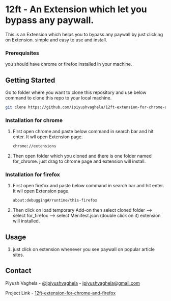 # 12ft - An Extension which let you bypass any paywall.

This is an Extension which helps you to bypass any paywall by just clicking on Extension. simple and easy to use and install.

### Prerequisites

you should have chrome or firefox installed in your machine.

## Getting Started
Go to folder where you want to clone this repository and use below command to clone this repo to your local machine.
   ```sh
   git clone https://github.com/ipiyushvaghela/12ft-extension-for-chrome-and-firefox.git
```   


### Installation for chrome

1. First open chrome and paste below command in search bar and hit enter. It wll open Extension page.
   ```sh
   chrome://extensions
   ```

2. Then open folder which you cloned and there is one folder named for_chrome. just drag to chrome page and extension will install.

### Installation for firefox

1. First open firefox and paste below command in search bar and hit enter. It wll open Extension page.
   ```sh
   about:debugging#/runtime/this-firefox
   ```

2. Then click on load temporary Add-on then select cloned folder --> select for_firefox --> select Menifest.json (double click on it) extension will installed.

## Usage

1. just click on extension whenever you see paywall on popular article sites.

## Contact

Piyush Vaghela - [@ipiyushvaghela](https://twitter.com/ipiyushvaghela) - ipiyushvaghela@gmail.com

Project Link -  [12ft-extension-for-chrome-and-firefox](https://github.com/ipiyushvaghela/12ft-extension-for-chrome-and-firefox)